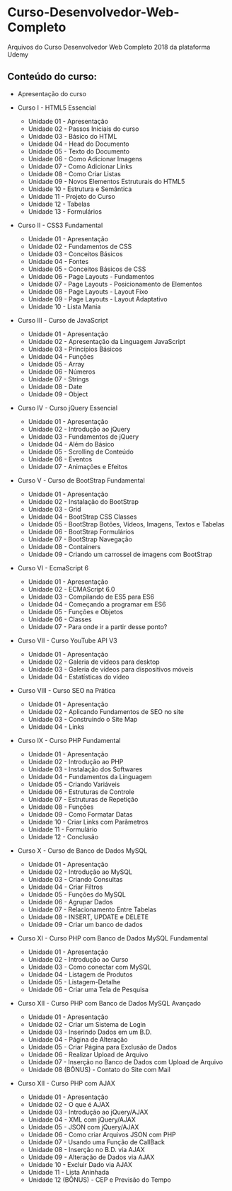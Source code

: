# Curso-Desenvolvedor-Web-Completo
Arquivos do Curso Desenvolvedor Web Completo 2018 da plataforma Udemy

## Conteúdo do curso:
- Apresentação do curso

- Curso I - HTML5 Essencial
  - Unidade 01 - Apresentação
  - Unidade 02 - Passos Iniciais do curso
  - Unidade 03 - Básico do HTML
  - Unidade 04 - Head do Documento
  - Unidade 05 - Texto do Documento
  - Unidade 06 - Como Adicionar Imagens
  - Unidade 07 - Como Adicionar Links
  - Unidade 08 - Como Criar Listas
  - Unidade 09 - Novos Elementos Estruturais do HTML5
  - Unidade 10 - Estrutura e Semântica
  - Unidade 11 - Projeto do Curso
  - Unidade 12 - Tabelas
  - Unidade 13 - Formulários
  
- Curso II - CSS3 Fundamental
  - Unidade 01 - Apresentação
  - Unidade 02 - Fundamentos de CSS
  - Unidade 03 - Conceitos Básicos
  - Unidade 04 - Fontes
  - Unidade 05 - Conceitos Básicos de CSS
  - Unidade 06 - Page Layouts - Fundamentos
  - Unidade 07 - Page Layouts - Posicionamento de Elementos
  - Unidade 08 - Page Layouts - Layout Fixo
  - Unidade 09 - Page Layouts - Layout Adaptativo
  - Unidade 10 - Lista Mania
  
- Curso III - Curso de JavaScript
  - Unidade 01 - Apresentação
  - Unidade 02 - Apresentação da Linguagem JavaScript
  - Unidade 03 - Princípios Básicos
  - Unidade 04 - Funções
  - Unidade 05 - Array
  - Unidade 06 - Números
  - Unidade 07 - Strings
  - Unidade 08 - Date
  - Unidade 09 - Object
  
- Curso IV - Curso jQuery Essencial
  - Unidade 01 - Apresentação
  - Unidade 02 - Introdução ao jQuery
  - Unidade 03 - Fundamentos de jQuery
  - Unidade 04 - Além do Básico
  - Unidade 05 - Scrolling de Conteúdo
  - Unidade 06 - Eventos
  - Unidade 07 - Animações e Efeitos
  
- Curso V - Curso de BootStrap Fundamental
  - Unidade 01 - Apresentação
  - Unidade 02 - Instalação do BootStrap
  - Unidade 03 - Grid
  - Unidade 04 - BootStrap CSS Classes
  - Unidade 05 - BootStrap Botões, Vídeos, Imagens, Textos e Tabelas
  - Unidade 06 - BootStrap Formulários
  - Unidade 07 - BootStrap Navegação
  - Unidade 08 - Containers
  - Unidade 09 - Criando um carrossel de imagens com BootStrap
  
- Curso VI - EcmaScript 6
  - Unidade 01 - Apresentação
  - Unidade 02 - ECMAScript 6.0
  - Unidade 03 - Compilando de ES5 para ES6
  - Unidade 04 - Começando a programar em ES6
  - Unidade 05 - Funções e Objetos
  - Unidade 06 - Classes
  - Unidade 07 - Para onde ir a partir desse ponto?

- Curso VII - Curso YouTube API V3
  - Unidade 01 - Apresentação
  - Unidade 02 - Galeria de vídeos para desktop
  - Unidade 03 - Galeria de vídeos para dispositivos móveis
  - Unidade 04 - Estatísticas do vídeo

- Curso VIII - Curso SEO na Prática
  - Unidade 01 - Apresentação
  - Unidade 02 - Aplicando Fundamentos de SEO no site
  - Unidade 03 - Construindo o Site Map
  - Unidade 04 - Links

- Curso IX - Curso PHP Fundamental
  - Unidade 01 - Apresentação
  - Unidade 02 - Introdução ao PHP
  - Unidade 03 - Instalação dos Softwares
  - Unidade 04 - Fundamentos da Linguagem
  - Unidade 05 - Criando Variáveis
  - Unidade 06 - Estruturas de Controle
  - Unidade 07 - Estruturas de Repetição
  - Unidade 08 - Funções
  - Unidade 09 - Como Formatar Datas
  - Unidade 10 - Criar Links com Parâmetros
  - Unidade 11 - Formulário
  - Unidade 12 - Conclusão

- Curso X - Curso de Banco de Dados MySQL
  - Unidade 01 - Apresentação
  - Unidade 02 - Introdução ao MySQL
  - Unidade 03 - Criando Consultas
  - Unidade 04 - Criar Filtros
  - Unidade 05 - Funções do MySQL
  - Unidade 06 - Agrupar Dados
  - Unidade 07 - Relacionamento Entre Tabelas
  - Unidade 08 - INSERT, UPDATE e DELETE
  - Unidade 09 - Criar um banco de dados

- Curso XI - Curso PHP com Banco de Dados MySQL Fundamental
  - Unidade 01 - Apresentação
  - Unidade 02 - Introdução ao Curso
  - Unidade 03 - Como conectar com MySQL
  - Unidade 04 - Listagem de Produtos
  - Unidade 05 - Listagem-Detalhe
  - Unidade 06 - Criar uma Tela de Pesquisa
  
- Curso XII - Curso PHP com Banco de Dados MySQL Avançado
  - Unidade 01 - Apresentação
  - Unidade 02 - Criar um Sistema de Login
  - Unidade 03 - Inserindo Dados em um B.D.
  - Unidade 04 - Página de Alteração
  - Unidade 05 - Criar Página para Exclusão de Dados
  - Unidade 06 - Realizar Upload de Arquivo
  - Unidade 07 - Inserção no Banco de Dados com Upload de Arquivo
  - Unidade 08 (BÔNUS) - Contato do Site com Mail
  
- Curso XII - Curso PHP com AJAX
  - Unidade 01 - Apresentação
  - Unidade 02 - O que é AJAX
  - Unidade 03 - Introdução ao jQuery/AJAX
  - Unidade 04 - XML com jQuery/AJAX
  - Unidade 05 - JSON com jQuery/AJAX
  - Unidade 06 - Como criar Arquivos JSON com PHP
  - Unidade 07 - Usando uma Função de CallBack
  - Unidade 08 - Inserção no B.D. via AJAX
  - Unidade 09 - Alteração de Dados via AJAX
  - Unidade 10 - Excluir Dado via AJAX
  - Unidade 11 - Lista Aninhada
  - Unidade 12 (BÔNUS) - CEP e Previsão do Tempo